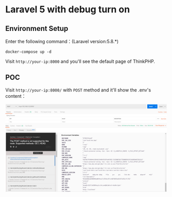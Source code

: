 # Laravel 5 with debug turn on

## Environment Setup

Enter the following command：(Laravel version:5.8.*)

```
docker-compose up -d
```

Visit `http://your-ip:8000` and you'll see the default page of ThinkPHP.

## POC

Visit `http://your-ip:8000/` with `POST` method and it'll show the .env's content：

![](1.png)
